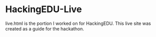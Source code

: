 # HackingEDU-Live
live.html is the portion I worked on for HackingEDU. This live site was created as a guide for the hackathon.
